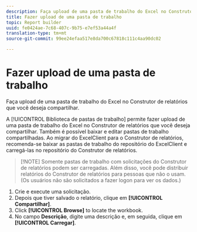 ```yaml
---
description: Faça upload de uma pasta de trabalho do Excel no Construtor de relatórios que você deseja compartilhar.
title: Fazer upload de uma pasta de trabalho
topic: Report builder
uuid: fe0424ae-7c68-407c-9b75-e7ef53a44a4f
translation-type: tm+mt
source-git-commit: 99ee24efaa517e8da700c67818c111c4aa90dc02

---
```



# Fazer upload de uma pasta de trabalho

Faça upload de uma pasta de trabalho do Excel no Construtor de relatórios que você deseja compartilhar.

A [!UICONTROL Biblioteca de pastas de trabalho] permite fazer upload de uma pasta de trabalho do Excel no Construtor de relatórios que você deseja compartilhar. Também é possível baixar e editar pastas de trabalho compartilhadas. Ao migrar do ExcelClient para o Construtor de relatórios, recomenda-se baixar as pastas de trabalho do repositório do ExcelClient e carregá-las no repositório do Construtor de relatórios.

> [!NOTE] Somente pastas de trabalho com solicitações do Construtor de relatórios podem ser carregadas. Além disso, você pode distribuir relatórios do Construtor de relatórios para pessoas que não o usam. (Os usuários não são solicitados a fazer logon para ver os dados.)

1. Crie e execute uma solicitação.
1. Depois que tiver salvado o relatório, clique em **[!UICONTROL Compartilhar]**.
1. Click **[!UICONTROL Browse]** to locate the workbook.
1. No campo **Descrição**, digite uma descrição e, em seguida, clique em **[!UICONTROL Carregar]**.
